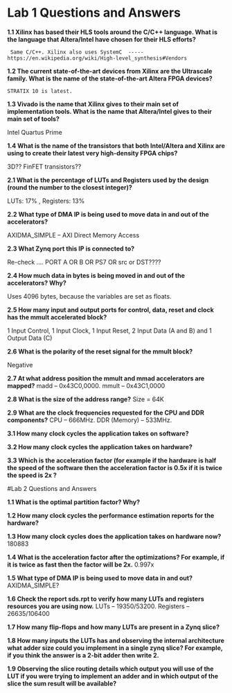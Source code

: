 # Lab 1 Questions and Answers

**1.1 Xilinx has based their HLS tools around the C/C++ language. What is the language that Altera/Intel have chosen for their HLS efforts?**
     
     Same C/C++. Xilinx also uses SystemC  ----- https://en.wikipedia.org/wiki/High-level_synthesis#Vendors
    
**1.2 The current state-of-the-art devices from Xilinx are the Ultrascale family. What is the name of the state-of-the-art Altera FPGA devices?**
    
    STRATIX 10 is latest.
    
**1.3 Vivado is the name that Xilinx gives to their main set of implementation tools. What is the name that Altera/Intel gives to their main set of tools?**
   
   Intel Quartus Prime
    
**1.4 What is the name of the transistors that both Intel/Altera and Xilinx are using to create their latest very high-density FPGA chips?**
    
   3D?? FinFET transistors??
    
**2.1 What is the percentage of LUTs and Registers used by the design (round the number to the closest integer)?**
   
   LUTs: 17% , Registers: 13% 
    
**2.2 What type of DMA IP is being used to move data in and out of the accelerators?**
   
   AXIDMA_SIMPLE – AXI Direct Memory Access
    
**2.3 What Zynq port this IP is connected to?**
   
   Re-check ....   PORT A OR B OR PS7 OR src or DST????
    
**2.4 How much data in bytes is being moved in and out of the accelerators?  Why?**
   
   Uses 4096 bytes, because the variables are set as floats. 
    
**2.5 How many input and output ports for control, data, reset and clock has the mmult accelerated block?**
   
   1 Input Control, 1 Input Clock, 1 Input Reset, 2 Input Data (A and B) and 1 Output Data (C)
    
**2.6 What is the polarity of the reset signal for the mmult block?**
   
   Negative

**2.7 At what address position the mmult and mmad accelerators are mapped?**
    madd – 0x43C0,0000. mmult – 0x43C1,0000

**2.8 What is the size of the address range?**
    Size = 64K

**2.9 What are the clock frequencies requested for the CPU and DDR components?**
    CPU – 666MHz. DDR (Memory) – 533MHz.

**3.1 How many clock cycles the application takes on software?**

**3.2 How many clock cycles the application takes on hardware?**

**3.3 Which is the acceleration factor (for example if the hardware is half the speed of the software then the acceleration factor is 0.5x if it is twice the speed is 2x ?**

#Lab 2 Questions and Answers

**1.1	What is the optimal partition factor? Why?**

**1.2	How many clock cycles the performance estimation reports for the hardware?**

**1.3	How many clock cycles does the application takes on hardware now?** 
    180883
    
**1.4 What is the acceleration factor after the optimizations? For example, if it is twice as fast then the factor will be 2x.**
    0.997x
    
**1.5 What type of DMA IP is being used to move data in and out?**
    AXIDMA_SIMPLE?
    
**1.6 Check the report sds.rpt to verify how many LUTs and registers resources you are using now.**
    LUTs – 19350/53200. Registers – 26635/106400

**1.7	How many flip-flops and how many LUTs are present in a Zynq slice?**

**1.8 How many inputs the LUTs has and observing the internal architecture what adder size could you implement in a single zynq slice? For example, if you think the answer is a 2-bit adder then write 2.**

**1.9 Observing the slice routing details which output you will use of the LUT if you were trying to implement an adder and in which output of the slice the sum result will be available?**
